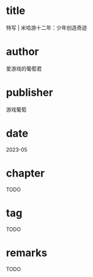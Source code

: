 # title
特写 | 米哈游十二年：少年创造奇迹

# author
爱游戏的葡萄君

# publisher
游戏葡萄

# date
2023-05

# chapter
TODO

# tag
TODO

# remarks
TODO
